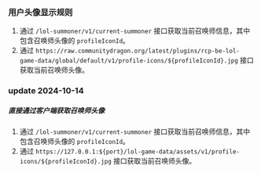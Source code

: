 ### 用户头像显示规则

1. 通过 `/lol-summoner/v1/current-summoner` 接口获取当前召唤师信息，其中包含召唤师头像的 `profileIconId`。
2. 通过 `https://raw.communitydragon.org/latest/plugins/rcp-be-lol-game-data/global/default/v1/profile-icons/${profileIconId}.jpg` 接口获取当前召唤师头像。

### update 2024-10-14

##### 直接通过客户端获取召唤师头像

1. 通过 `/lol-summoner/v1/current-summoner` 接口获取当前召唤师信息，其中包含召唤师头像的 `profileIconId`。
2. 通过 `https://127.0.0.1:${port}/lol-game-data/assets/v1/profile-icons/${profileIconId}.jpg` 接口获取当前召唤师头像。
